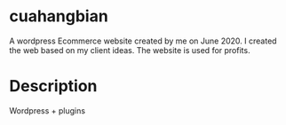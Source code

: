 # cuahangbian
A wordpress Ecommerce website created by me on June 2020. I created the web based on my client ideas. 
The website is used for profits. 

# Description
Wordpress + plugins
